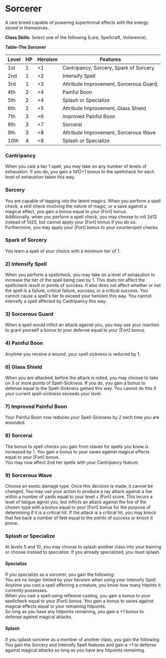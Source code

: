 # Sorcerer
A rare breed capable of powering superliminal effects with the energy stored in themeslves.

**Class Skills**: Select one of the following (Lore, Spellcraft, Volierence).

**Table-The Sorcerer**

| Level | HP | Heroism  | Features                               |
|-------|----|----------|--------------------------------------------------|
| 1st   | 1  |    +1    | Cantripancy, Sorcery, Spark of Sorcery           |
| 2nd   | 1  |    +2    | Intensify Spell                                  |
| 3rd   | 1  |    +3    | Attribute Improvement, Sorcerous Guard,          |
| 4th   | 2  |    +4    | Painful Boon                                     |
| 5th   | 2  |    +4    | Splash or Specialize                             |
| 6th   | 2  |    +5    | Attribute Improvement, Glass Shield              |
| 7th   | 3  |    +6    | Improved Painful Boon                            |
| 8th   | 3  |    +7    | Sorcerai                                         |
| 9th   | 3  |    +8    | Attribute Improvement, Sorcerous Wave            |
| 10th  | 4  |    +8    | Splash or Specialize                             |


### Cantripancy
When you cast a tier 1 spell, you may take on any number of levels of exhaustion. If you do, you gain a 1d12+1 bonus to the spellcheck for each level of exhaustion taken this way.

### Sorcery
You are capable of tapping into the latent magics. When you perform a spell check, a skill check involving the nature of magic, or a save against a magical effect, you gain a bonus equal to your [Fort] bonus.  
Additionally, when you perform a spell check, you may choose to roll 2d12 instead of 1d20, but cannot apply your [Fort] bonus if you do so.  
Furthermore, you may apply your [Fort] bonus to your counterspell checks.

### Spark of Sorcery
You learn a spell of your choice with a minimum tier of 1.

### 2) Intensify Spell
When you perform a spellcheck, you may take on a level of exhasution to increase the tier of the spell being cast by 1. This does not affect the spellcheck result or points of success. It also does not affect whether or not the spell is a failure, critical failure, success, or a critical success. You cannot cause a spell's tier to exceed your heroism this way. You cannot intensify a spell affected by Cantripancy this way.

### 3) Sorcerous Guard
When a spell would inflict an attack against you, you may use your reaction to grant yourself a bonus to your defense equal to your [Fort] bonus.

### 4) Painful Boon
Anytime you receive a wound, your spell sickness is reduced by 1.

### 6) Glass Shield
When you are attacked, before the attack is rolled, you may choose to take on 3 or more points of Spell-Sickness. If you do, you gain a bonus to defense equal to the Spell-Sickness gained this way. You cannot do this if your current spell-sickness exceeds your level.

### 7) Improved Painful Boon
Your Painful Boon now reduces your Spell-Sickness by 2 each time you are wounded.

### 8) Sorcerai  
The bonus to spell checks you gain from staves for spells you know is increased by 1.
You gain a bonus to your saves against magical effects equal to your [Fort] bonus.  
You may now affect 2nd tier spells with your Cantripancy feature.

### 9) Sorcerous Wave
Choose an exotic damage type. Once this decision is made, it cannot be changed. You may use your action to produce a ray attack against a foe within a number of yards equal to your level + [Fort] score. This incurs a level of fatigue aginst you, but inflicts an attack against the foe of the chosen type with a bonus equal to your [Fort] bonus for the purpose of determining if it is a critical hit. If the attack is a critical hit, you may knock that foe back a number of feet equal to the points of success or knock it prone.

### Splash or Specialize
At levels 5 and 10, you may choose to splash another class into your training or choose instead to specialize. If you already specialized, you must splash.

#### Specialize
If you specialize as a sorcerer, you gain the following:  
You are no longer limited by your heroism when using your Intensify Spell.  
Anytime you cast a spell affecting a creature, you know how many hitpints it currently possesses.  
When you cast a spell using reflexive casting, you gain a bonus to your spellcheck equal to your [Fort] bonus.
You gain a bonus to saves against magical effects equal to your remaining hitpoints.  
So long as you have any hitpoints remaining, you gain a +1 bonus to defense against magical attacks.

#### Splash
If you splash sorcerer as a member of another class, you gain the following:  
You gain the Sorcery and Intensify Spell features and gain a +1 to defense against magical attacks so long as you have any hitpoints remaining.
